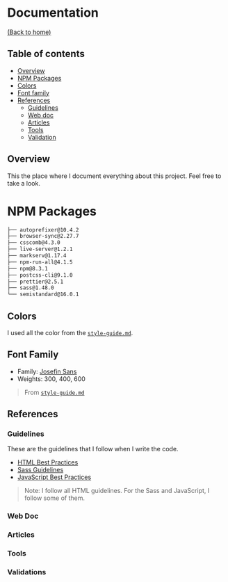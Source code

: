 # Documentation
[(Back to home)](https://github.com/vanzasetia/base-apparel-coming-soon-page#readme)

## Table of contents
- [Overview](#overview)
- [NPM Packages](#npm-packages)
- [Colors](#colors)
- [Font family](#font-family)
- [References](#references)
  - [Guidelines](#guidelines)
  - [Web doc](#web-doc)
  - [Articles](#articles)
  - [Tools](#tools)
  - [Validation](#validation)

## Overview
This the place where I document everything about this project. Feel free to take a look.

# NPM Packages

```txt
├── autoprefixer@10.4.2
├── browser-sync@2.27.7
├── csscomb@4.3.0
├── live-server@1.2.1
├── markserv@1.17.4
├── npm-run-all@4.1.5
├── npm@8.3.1
├── postcss-cli@9.1.0
├── prettier@2.5.1
├── sass@1.48.0
└── semistandard@16.0.1
```

## Colors
I used all the color from the [`style-guide.md`](../style-guide.md).

## Font Family
- Family: [Josefin Sans](https://fonts.google.com/specimen/Josefin+Sans)
- Weights: 300, 400, 600

> From [`style-guide.md`](../style-guide.md)

## References

### Guidelines

These are the guidelines that I follow when I write the code.
- [HTML Best Practices](https://github.com/hail2u/html-best-practices)
- [Sass Guidelines](https://sass-guidelin.es/)
- [JavaScript Best Practices](https://www.w3.org/wiki/JavaScript_best_practices)

> Note: I follow all HTML guidelines. For the Sass and JavaScript, I follow some of them.

### Web Doc

### Articles

### Tools

### Validations
